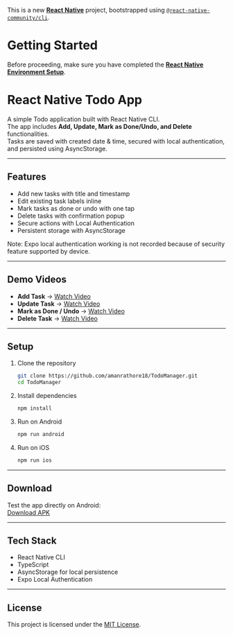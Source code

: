 This is a new [**React Native**](https://reactnative.dev) project, bootstrapped using [`@react-native-community/cli`](https://github.com/react-native-community/cli).

# Getting Started

Before proceeding, make sure you have completed the [**React Native Environment Setup**](https://reactnative.dev/docs/set-up-your-environment).

# React Native Todo App

A simple Todo application built with React Native CLI.  
The app includes **Add, Update, Mark as Done/Undo, and Delete** functionalities.  
Tasks are saved with created date & time, secured with local authentication, and persisted using AsyncStorage.

---

## Features

- Add new tasks with title and timestamp
- Edit existing task labels inline
- Mark tasks as done or undo with one tap
- Delete tasks with confirmation popup
- Secure actions with Local Authentication
- Persistent storage with AsyncStorage

Note: Expo local authentication working is not recorded because of security feature supported by device.

---

## Demo Videos

- **Add Task** → [Watch Video](https://drive.google.com/file/d/1ZJgXTYR2TlLK-K1nd-ZdYYC23rLQ2ZwZ/view?usp=share_link)
- **Update Task** → [Watch Video](https://drive.google.com/file/d/1q9PpczeXX-8yfcbwZVhWWawka_wiTc1h/view?usp=share_link)
- **Mark as Done / Undo** → [Watch Video](https://drive.google.com/file/d/1n6EvmklGJe7K_F7SbWzZRXlmudbtSmDM/view?usp=sharing)
- **Delete Task** → [Watch Video](https://drive.google.com/file/d/1u_RWcS6-vvJ-Zi-VobAqtVKeyJjzc1cE/view?usp=share_link)

---

## Setup

1. Clone the repository

   ```bash
   git clone https://github.com/amanrathore18/TodoManager.git
   cd TodoManager
   ```

2. Install dependencies

   ```bash
   npm install
   ```

3. Run on Android

   ```bash
   npm run android
   ```

4. Run on iOS
   ```bash
   npm run ios
   ```

---

## Download

Test the app directly on Android:  
[Download APK](https://your-android-apk-link)

---

## Tech Stack

- React Native CLI
- TypeScript
- AsyncStorage for local persistence
- Expo Local Authentication

---

## License

This project is licensed under the [MIT License](LICENSE).

